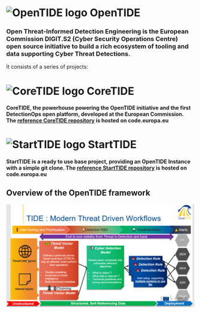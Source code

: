 # ![OpenTIDE logo](https://code.europa.eu/uploads/-/system/group/avatar/3486/opentide-globeless.png?width=48) OpenTIDE
### Open Threat-Informed Detection Engineering is the European Commission DIGIT.S2 (Cyber Security Operations Centre) open source initiative to build a rich ecosystem of tooling and data supporting Cyber Threat Detections.

It consists of a series of projects:

# ![CoreTIDE logo](https://code.europa.eu/uploads/-/system/project/avatar/705/tidemec-square.png?width=48) CoreTIDE
#### CoreTIDE, the powerhouse powering the OpenTIDE initiative and the first DetectionOps open platform, developed at the European Commission. The [reference CoreTIDE repository](https://code.europa.eu/ec-digit-s2/opentide/coretide) is hosted on code.europa.eu

# ![StartTIDE logo](https://code.europa.eu/uploads/-/system/project/avatar/703/starttide.png?width=48) StartTIDE
#### StartTIDE is a ready to use base project, providing an OpenTIDE Instance with a simple git clone. The [reference StartTIDE repository](https://code.europa.eu/ec-digit-s2/opentide/starttide) is hosted on code.europa.eu

## Overview of the OpenTIDE framework

![Moderm Threat Driven Detection Engineering Workflows](./images/OpenTIDE_moderm_threat_driven_workflows.png)
